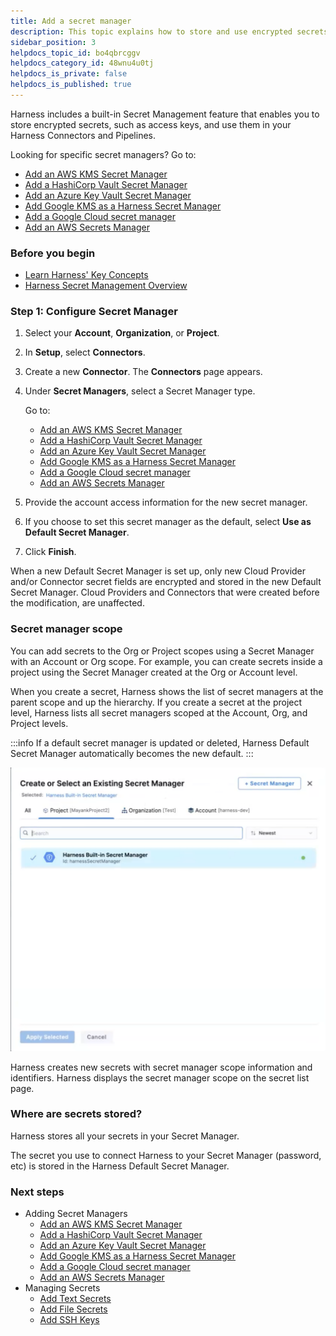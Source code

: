 ```yaml
---
title: Add a secret manager
description: This topic explains how to store and use encrypted secrets (such as access keys) using the built-in Harness Secrets Manager, AWS KMS, Google Cloud KMS, HashiCorp Vault, Azure Key Vault, CyberArk, and SSH via Kerberos.
sidebar_position: 3
helpdocs_topic_id: bo4qbrcggv
helpdocs_category_id: 48wnu4u0tj
helpdocs_is_private: false
helpdocs_is_published: true
---
```


Harness includes a built-in Secret Management feature that enables you to store encrypted secrets, such as access keys, and use them in your Harness Connectors and Pipelines.

Looking for specific secret managers? Go to:

* [Add an AWS KMS Secret Manager](/docs/platform/secrets/secrets-management/add-an-aws-kms-secrets-manager)
* [Add a HashiCorp Vault Secret Manager](/docs/platform/secrets/secrets-management/add-hashicorp-vault.md)
* [Add an Azure Key Vault Secret Manager](/docs/platform/secrets/secrets-management/azure-key-vault.md)
* [Add Google KMS as a Harness Secret Manager](/docs/platform/secrets/secrets-management/add-google-kms-secrets-manager.md)
* [Add a Google Cloud secret manager](/docs/platform/secrets/secrets-management/add-a-google-cloud-secret-manager.md)
* [Add an AWS Secrets Manager](/docs/platform/secrets/secrets-management/add-an-aws-secret-manager.md)

### Before you begin

* [Learn Harness' Key Concepts](../../../get-started/key-concepts.md)
* [Harness Secret Management Overview](/docs/platform/secrets/secrets-management/harness-secret-manager-overview)

### Step 1: Configure Secret Manager

1. Select your **Account**, **Organization**, or **Project**.
2. In **Setup**, select **Connectors**.
3. Create a new **Connector**. The **Connectors** page appears.
4. Under **Secret Managers**, select a Secret Manager type. 
   
   Go to:
   * [Add an AWS KMS Secret Manager](/docs/platform/secrets/secrets-management/add-an-aws-kms-secrets-manager)
   * [Add a HashiCorp Vault Secret Manager](/docs/platform/secrets/secrets-management/add-hashicorp-vault.md)
   * [Add an Azure Key Vault Secret Manager](/docs/platform/secrets/secrets-management/azure-key-vault.md)
   * [Add Google KMS as a Harness Secret Manager](/docs/platform/secrets/secrets-management/add-google-kms-secrets-manager.md)
   * [Add a Google Cloud secret manager](/docs/platform/secrets/secrets-management/add-a-google-cloud-secret-manager.md)
   * [Add an AWS Secrets Manager](/docs/platform/secrets/secrets-management/add-an-aws-secret-manager.md)
5. Provide the account access information for the new secret manager.
6. If you choose to set this secret manager as the default, select **Use as Default Secret Manager**.
7. Click **Finish**.

When a new Default Secret Manager is set up, only new Cloud Provider and/or Connector secret fields are encrypted and stored in the new Default Secret Manager. Cloud Providers and Connectors that were created before the modification, are unaffected.

### Secret manager scope

You can add secrets to the Org or Project scopes using a Secret Manager with an Account or Org scope. For example, you can create secrets inside a project using the Secret Manager created at the Org or Account level.

When you create a secret, Harness shows the list of secret managers at the parent scope and up the hierarchy. If you create a secret at the project level, Harness lists all secret managers scoped at the Account, Org, and Project levels.

:::info
If a default secret manager is updated or deleted, Harness Default Secret Manager automatically becomes the new default.
:::

![](../../secrets/static/select-secrets-manager-scope2.png)

Harness creates new secrets with secret manager scope information and identifiers. Harness displays the secret manager scope on the secret list page.

### Where are secrets stored?

Harness stores all your secrets in your Secret Manager.

The secret you use to connect Harness to your Secret Manager (password, etc) is stored in the Harness Default Secret Manager.

### Next steps

* Adding Secret Managers
	+ [Add an AWS KMS Secret Manager](/docs/platform/secrets/secrets-management/add-an-aws-kms-secrets-manager)
	+ [Add a HashiCorp Vault Secret Manager](/docs/platform/secrets/secrets-management/add-hashicorp-vault.md)
	+ [Add an Azure Key Vault Secret Manager](/docs/platform/secrets/secrets-management/azure-key-vault.md)
	+ [Add Google KMS as a Harness Secret Manager](/docs/platform/secrets/secrets-management/add-google-kms-secrets-manager.md)
 	+ [Add a Google Cloud secret manager](/docs/platform/secrets/secrets-management/add-a-google-cloud-secret-manager.md)
	+ [Add an AWS Secrets Manager](/docs/platform/secrets/secrets-management/add-an-aws-secret-manager.md)
* Managing Secrets
	+ [Add Text Secrets](/docs/platform/secrets/add-use-text-secrets)
	+ [Add File Secrets](/docs/platform/secrets/add-file-secrets)
	+ [Add SSH Keys](/docs/platform/secrets/add-use-ssh-secrets.md)

